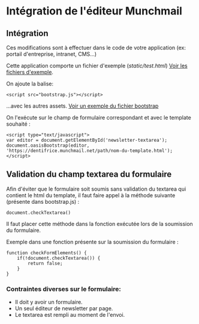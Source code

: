 Intégration de l'éditeur Munchmail
==================================

## Intégration

Ces modifications sont à effectuer dans le code de votre application (ex:
portail d'entreprise, intranet, CMS...)

Cette application comporte un fichier d'exemple (*static/test.html*) [Voir les fichiers d'exemple](exemple.md). 

On ajoute la balise:

	<script src="bootstrap.js"></script>

…avec les autres assets. [Voir un exemple du fichier bootstrap](exemple.md#le-fichier-bootstrapjs)

On l'exécute sur le champ de formulaire correspondant et avec le template souhaité :

	<script type="text/javascript">
	var editor = document.getElementById('newsletter-textarea');
	document.oasisBootstrap(editor, 'https://dentifrice.munchmail.net/path/nom-du-template.html');
	</script>

## Validation du champ textarea du formulaire

Afin d'éviter que le formulaire soit soumis sans validation du textarea qui contient le html du template, il faut faire appel à la méthode suivante (présente dans bootstrap.js) :

	document.checkTextarea()

Il faut placer cette méthode dans la fonction exécutée lors de la soumission du formulaire.

Exemple dans une fonction présente sur la soumission du formulaire :

	function checkFormElements() {
		if(!document.checkTextarea()) {
			return false;
		}
	}

### Contraintes diverses sur le formulaire:

* Il doit y avoir un formulaire.
* Un seul éditeur de newsletter par page.
* Le textarea est rempli au moment de l'envoi.
